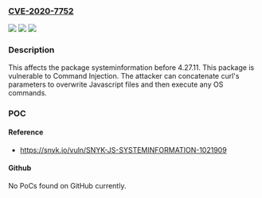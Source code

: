 ### [CVE-2020-7752](https://cve.mitre.org/cgi-bin/cvename.cgi?name=CVE-2020-7752)
![](https://img.shields.io/static/v1?label=Product&message=systeminformation&color=blue)
![](https://img.shields.io/static/v1?label=Version&message=%3C%204.27.11%20&color=brighgreen)
![](https://img.shields.io/static/v1?label=Vulnerability&message=Command%20Injection&color=brighgreen)

### Description

This affects the package systeminformation before 4.27.11. This package is vulnerable to Command Injection. The attacker can concatenate curl's parameters to overwrite Javascript files and then execute any OS commands.

### POC

#### Reference
- https://snyk.io/vuln/SNYK-JS-SYSTEMINFORMATION-1021909

#### Github
No PoCs found on GitHub currently.

